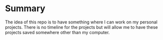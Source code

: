 # Summary
The idea of this repo is to have something where I can work on my personal projects. There is no timeline for the projects but will allow me to have these projects saved somewhere other than my computer.